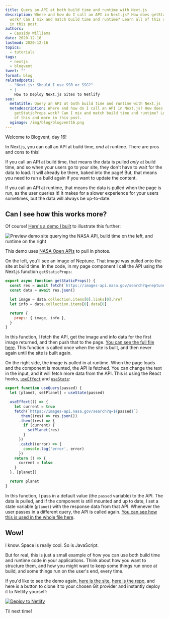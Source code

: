 ```yaml
---
title: Query an API at both build time and runtime with Next.js
description: Where and how do I call an API in Next.js? How does getStaticProps
  work? Can I mix and match build time and runtime? Learn all of this and more
  in this post.
authors:
  - Cassidy Williams
date: 2020-12-16
lastmod: 2020-12-16
topics:
  - tutorials
tags:
  - nextjs
  - blogvent
tweet: ""
format: blog
relatedposts:
  - "Next.js: Should I use SSR or SSG?"
  - |
    How to Deploy Next.js Sites to Netlify
seo:
  metatitle: Query an API at both build time and runtime with Next.js
  metadescription: Where and how do I call an API in Next.js? How does
    getStaticProps work? Can I mix and match build time and runtime? Learn all
    of this and more in this post.
  ogimage: /img/blog/blogvent16.png
---
```

Welcome to Blogvent, day 16!

In Next.js, you can call an API at build time, *and* at runtime. There are pros and cons to this!

If you call an API at build time, that means the data is pulled *only* at build time, and so when your users go to your site, they don't have to wait for the data to load. It will already be there, baked into the page! But, that means you need to run a build again if you want to update the content.

If you call an API at runtime, that means the data is pulled when the page is run, as the user queries it! It makes for a slower experience for your users sometimes, but the data will always be up-to-date.

## Can I see how this works more?

Of course! [Here's a demo I built](https://next-nasa-demo.netlify.app/) to illustrate this further:

![Preview demo site querying the NASA API, build time on the left, and runtime on the right](/img/blog/nasapreview.png "Preview demo site querying the NASA API")

This demo uses [NASA Open APIs](https://api.nasa.gov/) to pull in photos.

On the left, you'll see an image of Neptune. That image was pulled onto the site at build time. In the code, in my page component I call the API using the Next.js function `getStaticProps`:

```js
export async function getStaticProps() {
  const res = await fetch(`https://images-api.nasa.gov/search?q=neptune`)
  const data = await res.json()

  let image = data.collection.items[0].links[0].href
  let info = data.collection.items[0].data[0]

  return {
    props: { image, info },
  }
}
```

In this function, I fetch the API, get the image and info data for the first image returned, and then push that to the page. [You can see the full file here](https://github.com/cassidoo/next-nasa-demo/blob/master/pages/index.js). This function is called once when the site is built, and then never again until the site is built again.

On the right side, the image is pulled in at runtime. When the page loads and the component is mounted, the API is fetched. You can change the text in the input, and it will fetch more data from the API. This is using the React hooks, [`useEffect`](https://reactjs.org/docs/hooks-reference.html#useeffect) and [`useState`](https://reactjs.org/docs/hooks-reference.html#usestate):

```js
export function useQuery(passed) {
  let [planet, setPlanet] = useState(passed)

  useEffect(() => {
    let current = true
    fetch(`https://images-api.nasa.gov/search?q=${passed}`)
      .then((res) => res.json())
      .then((res) => {
        if (current) {
          setPlanet(res)
        }
      })
      .catch((error) => {
        console.log('error', error)
      })
    return () => {
      current = false
    }
  }, [planet])

  return planet
}
```

In this function, I pass in a default value (the `passed` variable) to the API. The data is pulled, and if the component is still mounted and up to date, I set a state variable (`planet`) with the response data from that API. Whenever the user passes in a different query, the API is called again. [You can see how this is used in the whole file here](https://github.com/cassidoo/next-nasa-demo/blob/master/components/QueryImage.js).

## Wow!

I know. Space is really cool. So is JavaScript.

But for real, this is just a small example of how you can use both build time and runtime code in your applications. Think about how you want to structure them, and how you might want to keep some things run once at build, and some things run on the user's end, every time.

If you'd like to see the demo again, [here is the site](https://next-nasa-demo.netlify.app/), [here is the repo](https://github.com/cassidoo/next-nasa-demo), and here is a button to clone it to your chosen Git provider and instantly deploy it to Netlify yourself:

[![Deploy to Netlify](https://www.netlify.com/img/deploy/button.svg)](https://app.netlify.com/start/deploy?repository=https://github.com/cassidoo/next-nasa-demo&utm_source=blog&utm_medium=nextnasa-cs&utm_campaign=devex)

Til next time!
